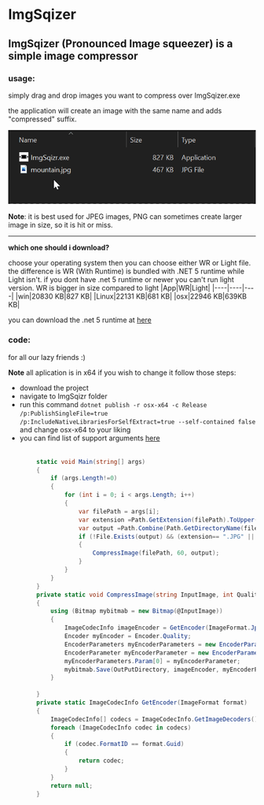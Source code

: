 # ImgSqizer

## ImgSqizer (Pronounced Image squeezer) is a simple image compressor

### usage:
simply drag and drop images you want to compress over ImgSqizer.exe

the application will create an image with the same name and adds "compressed" suffix.

<img src="HowTo.gif"/>

**Note**: it is best used for JPEG images, PNG can sometimes create larger image in size, so it is hit or miss.

----

**which one should i download?**

 choose your operating system then you can choose either WR or Light file.
 the difference is WR (With Runtime) is bundled with .NET 5 runtime while Light isn't. 
 if you dont have .net 5 runtime or newer you can't run light version.
 WR is bigger in size compared to light
|App|WR|Light|
|----|----|----|
|win|20830 KB|827 KB|
|Linux|22131 KB|681 KB|
|osx|22946 KB|639KB KB|

you can download the .net 5 runtime at [here](https://dotnet.microsoft.com/)



### code: 
for all our lazy friends :)

**Note** all aplication is in x64 if you wish to change it follow those steps:
- download the project
- navigate to ImgSqizr folder
- run this command `dotnet publish -r osx-x64 -c Release /p:PublishSingleFile=true /p:IncludeNativeLibrariesForSelfExtract=true --self-contained false` and change osx-x64 to your liking 
- you can find list of support arguments [here](https://docs.microsoft.com/en-us/dotnet/core/rid-catalog)

```csharp

        static void Main(string[] args)
        {
            if (args.Length!=0)
            {
                for (int i = 0; i < args.Length; i++)
                {
                    var filePath = args[i];
                    var extension =Path.GetExtension(filePath).ToUpper();
                    var output =Path.Combine(Path.GetDirectoryName(filePath),Path.GetFileNameWithoutExtension(filePath)+" Compressed"+Path.GetExtension(filePath));
                    if (!File.Exists(output) && (extension== ".JPG" || extension == ".PNG") )
                    {
                        CompressImage(filePath, 60, output);
                    }
                }
            }
        }
        private static void CompressImage(string InputImage, int Quality, string OutPutDirectory)
        {
            using (Bitmap mybitmab = new Bitmap(@InputImage))
            {
                ImageCodecInfo imageEncoder = GetEncoder(ImageFormat.Jpeg);
                Encoder myEncoder = Encoder.Quality;
                EncoderParameters myEncoderParameters = new EncoderParameters(1);
                EncoderParameter myEncoderParameter = new EncoderParameter(myEncoder, Quality);
                myEncoderParameters.Param[0] = myEncoderParameter;
                mybitmab.Save(OutPutDirectory, imageEncoder, myEncoderParameters);
            }

        }
        private static ImageCodecInfo GetEncoder(ImageFormat format)
        {
            ImageCodecInfo[] codecs = ImageCodecInfo.GetImageDecoders();
            foreach (ImageCodecInfo codec in codecs)
            {
                if (codec.FormatID == format.Guid)
                {
                    return codec;
                }
            }
            return null;
        }
```
